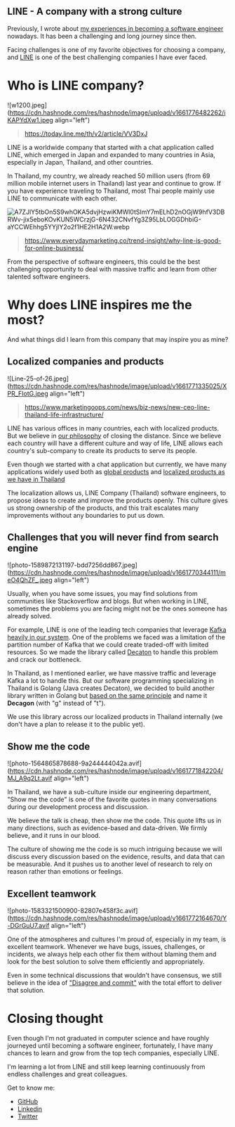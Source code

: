 ## LINE - A company with a strong culture

Previously, I wrote about [my experiences in becoming a software engineer](https://dev.notsu.io/learn-how-to-be-a-self-taught-software-engineer) nowadays. It has been a challenging and long journey since then.

Facing challenges is one of my favorite objectives for choosing a company, and [LINE](https://linecorp.com/en/) is one of the best challenging companies I have ever faced.

# Who is LINE company?

![w1200.jpeg](https://cdn.hashnode.com/res/hashnode/image/upload/v1661776482262/iKAPYdXw1.jpeg align="left")
> https://today.line.me/th/v2/article/VV3DxJ

LINE is a worldwide company that started with a chat application called LINE, which emerged in Japan and expanded to many countries in Asia, especially in Japan, Thailand, and other countries.

In Thailand, my country, we already reached 50 million users (from 69 million mobile internet users in Thailand) last year and continue to grow. If you have experience traveling to Thailand, most Thai people mainly use LINE to communicate with each other.

![A7ZJlY5tbOn5S9whOKA5dvjHzwiKMWl0tSImY7mELhD2nOGjW9hfV3DBRWv-jix5eboKOvKUN5WCrzjG-6N432CNvfYg3Z95LbLOGGDhbiG-aYCCWEhhg5YYjIY2o2f1HE2H1A2W.webp](https://cdn.hashnode.com/res/hashnode/image/upload/v1661768518274/XuPLDkcVW.webp)
> https://www.everydaymarketing.co/trend-insight/why-line-is-good-for-online-business/

From the perspective of software engineers, this could be the best challenging opportunity to deal with massive traffic and learn from other talented software engineers.

# Why does LINE inspires me the most?

And what things did I learn from this company that may inspire you as mine?

## Localized companies and products

![Line-25-of-26.jpeg](https://cdn.hashnode.com/res/hashnode/image/upload/v1661771335025/XPR_FIotG.jpeg align="left")
> https://www.marketingoops.com/news/biz-news/new-ceo-line-thailand-life-infrastructure/

LINE has various offices in many countries, each with localized products. But we believe in [our philosophy](https://linecorp.com/en/company/mission) of closing the distance. Since we believe each country will have a different culture and way of life, LINE allows each country's sub-company to create its products to serve its people.

Even though we started with a chat application but currently, we have many applications widely used both as [global products](https://line.me/en/)  and [localized products as we have in Thailand](https://line.me/th/)

The localization allows us, LINE Company (Thailand) software engineers, to propose ideas to create and improve the products openly. This culture gives us strong ownership of the products, and this trait escalates many improvements without any boundaries to put us down.

## Challenges that you will never find from search engine

![photo-1589872131197-bdd7256dd867.jpeg](https://cdn.hashnode.com/res/hashnode/image/upload/v1661770344111/meO4QhZF_.jpeg align="left")

Usually, when you have some issues, you may find solutions from communities like Stackoverflow and blogs. But when working in LINE, sometimes the problems you are facing might not be the ones someone has already solved.

For example, LINE is one of the leading tech companies that leverage [Kafka heavily in our system](https://kafka.apache.org/powered-by). One of the problems we faced was a limitation of the partition number of Kafka that we could create traded-off with limited resources. So we made the library called [Decaton](https://github.com/line/decaton) to handle this problem and crack our bottleneck.

In Thailand, as I mentioned earlier, we have massive traffic and leverage Kafka a lot to handle this. But our software programming specializing in Thailand is Golang (Java creates Decaton), we decided to build another library written in Golang but [based on the same principle](https://github.com/line/decaton/blob/master/docs/why-decaton.adoc) and name it **Decagon** (with "g" instead of "t").

We use this library across our localized products in Thailand internally (we don't have a plan to release it to the public yet). 

## Show me the code

![photo-1564865878688-9a244444042a.avif](https://cdn.hashnode.com/res/hashnode/image/upload/v1661771842204/MJ_A9q2Lt.avif align="left")

In Thailand, we have a sub-culture inside our engineering department, "Show me the code" is one of the favorite quotes in many conversations during our development process and discussion.

We believe the talk is cheap, then show me the code. This quote lifts us in many directions, such as evidence-based and data-driven. We firmly believe, and it runs in our blood.

The culture of showing me the code is so much intriguing because we will discuss every discussion based on the evidence, results, and data that can be measurable. And it pushes us to another level of research to rely on reason rather than emotions or feelings.

## Excellent teamwork

![photo-1583321500900-82807e458f3c.avif](https://cdn.hashnode.com/res/hashnode/image/upload/v1661772164670/Y-DGrGuU7.avif align="left")

One of the atmospheres and cultures I'm proud of, especially in my team, is excellent teamwork. Whenever we have bugs, issues, challenges, or incidents, we always help each other fix them without blaming them and look for the best solution to solve them efficiently and appropriately.

Even in some technical discussions that wouldn't have consensus, we still believe in the idea of ["Disagree and commit"](https://en.wikipedia.org/wiki/Disagree_and_commit) with the total effort to deliver that solution.

# Closing thought

Even though I'm not graduated in computer science and have roughly journeyed until becoming a software engineer, fortunately, I have many chances to learn and grow from the top tech companies, especially LINE. 

I'm learning a lot from LINE and still keep learning continuously from endless challenges and great colleagues.

Get to know me:
- [GitHub](https://github.com/notsu)
- [Linkedin](https://www.linkedin.com/in/notsu/)
- [Twitter](https://twitter.com/notsu)
